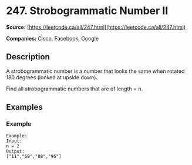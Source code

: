 # 247. Strobogrammatic Number II

**Source:** [https://leetcode.ca/all/247.html](https://leetcode.ca/all/247.html)

**Companies:** Cisco, Facebook, Google

## Description

A strobogrammatic number is a number that looks the same when rotated 180 degrees (looked at
        upside down).

Find all strobogrammatic numbers that are of length = n.

## Examples

### Example

```
Example:
Input:
n = 2
Output:
["11","69","88","96"]
```

